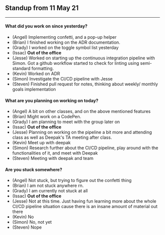 ## Standup from 11 May 21

--- 

#### What did you work on since yesterday?
- (Angel) Implementing confetti, and a pop-up helper
- (Brian) I finished working on the ADR documentation.
- (Grady) I worked on the toggle symbol list yesterday
- (Issac) **Out of the office**
- (Jesse) Worked on starting up the continuous integration pipeline with Simon. Got a github workflow started to check for linting using semi-standard formatting.
- (Kevin) Worked on ADR
- (Simon) Investigate the CI/CD pipeline with Jesse
- (Steven) Finished pull request for notes, thinking about weekly/ monthly goals implementation 


#### What are you planning on working on today?
- (Angel) A bit on other classes, and on the above mentioned features
- (Brian) Might work on a CodePen.
- (Grady) I am planning to meet with the group later on
- (Issac) **Out of the office**
- (Jesse) Planning on working on the pipeline a bit more and attending class as well as Deepak's TA meeting after class.
- (Kevin) Meet up with deepak
- (Simon) Research further about the CI/CD pipeline, play around with the functionalities of it, and meet with Deepak
- (Steven) Meeting with deepak and team 

#### Are you stuck somewhere?
- (Angel) Not stuck, but trying to figure out the confetti thing
- (Brian) I am not stuck anywhere rn.
- (Grady) I am currently not stuck at all
- (Issac) **Out of the office**
- (Jesse) Not at this time. Just having fun learning more about the whole CI/CD pipeline situation cause there is an insane amount of material out there
- (Kevin) No
- (Simon) No, not yet
- (Steven) Nope